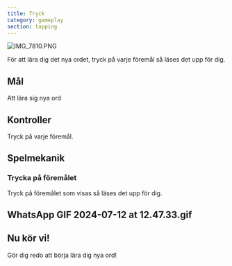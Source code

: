 ```yaml
---
title: Tryck
category: gameplay
section: tapping
---
```

![IMG_7810.PNG](https://help.studycat.com/hc/article_attachments/34782105723161)


För att lära dig det nya ordet, tryck på varje föremål så läses det upp för dig.


## Mål


Att lära sig nya ord


## Kontroller


Tryck på varje föremål.


## Spelmekanik


### Trycka på föremålet


Tryck på föremålet som visas så läses det upp för dig.


## WhatsApp GIF 2024-07-12 at 12.47.33.gif


## Nu kör vi!


Gör dig redo att börja lära dig nya ord!
